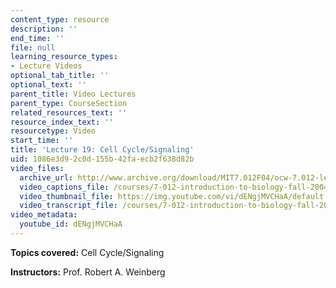 ```yaml
---
content_type: resource
description: ''
end_time: ''
file: null
learning_resource_types:
- Lecture Videos
optional_tab_title: ''
optional_text: ''
parent_title: Video Lectures
parent_type: CourseSection
related_resources_text: ''
resource_index_text: ''
resourcetype: Video
start_time: ''
title: 'Lecture 19: Cell Cycle/Signaling'
uid: 1086e3d9-2c0d-155b-42fa-ecb2f638d82b
video_files:
  archive_url: http://www.archive.org/download/MIT7.012F04/ocw-7.012-lec19-27oct2004-220k.mp4
  video_captions_file: /courses/7-012-introduction-to-biology-fall-2004/5ba71bcd42db5361978108679efdc676_dENgjMVCHaA.vtt
  video_thumbnail_file: https://img.youtube.com/vi/dENgjMVCHaA/default.jpg
  video_transcript_file: /courses/7-012-introduction-to-biology-fall-2004/1af61f98e7a4ac600092b460ecb78c52_dENgjMVCHaA.pdf
video_metadata:
  youtube_id: dENgjMVCHaA
---
```


**Topics covered:** Cell Cycle/Signaling

**Instructors:** Prof. Robert A. Weinberg